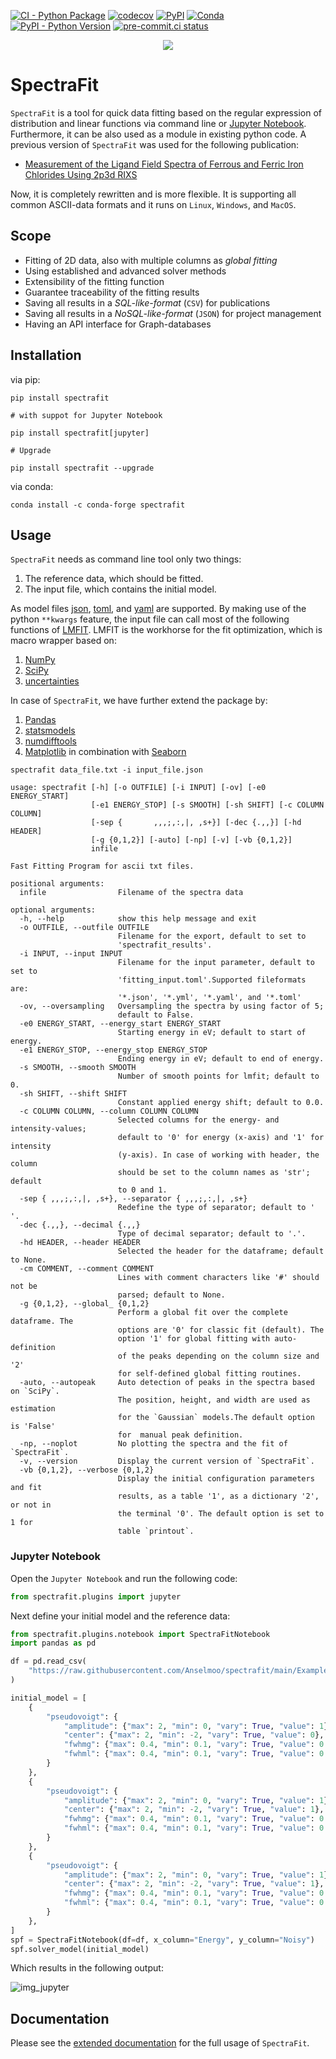 [![CI - Python Package](https://github.com/Anselmoo/spectrafit/actions/workflows/python-ci.yml/badge.svg?branch=main)](https://github.com/Anselmoo/spectrafit/actions/workflows/python-ci.yml)
[![codecov](https://codecov.io/gh/Anselmoo/spectrafit/branch/main/graph/badge.svg?token=pNIMKwWsO2)](https://codecov.io/gh/Anselmoo/spectrafit)
[![PyPI](https://img.shields.io/pypi/v/spectrafit?logo=PyPi&logoColor=yellow)](https://pypi.org/project/spectrafit/)
[![Conda](https://img.shields.io/conda/v/conda-forge/spectrafit?label=Anaconda.org&logo=anaconda)](https://anaconda.org/conda-forge/spectrafit)
[![PyPI - Python Version](https://img.shields.io/pypi/pyversions/spectrafit?color=gree&logo=Python&logoColor=yellow)](https://pypi.org/project/spectrafit/)
[![pre-commit.ci status](https://results.pre-commit.ci/badge/github/Anselmoo/spectrafit/main.svg)](https://results.pre-commit.ci/latest/github/Anselmoo/spectrafit/main)

<p align="center">
<img src="https://github.com/Anselmoo/spectrafit/blob/c5f7ee05e5610fb8ef4e237a88f62977b6f832e5/docs/images/spectrafit_synopsis.png?raw=true">
</p>

# SpectraFit

`SpectraFit` is a tool for quick data fitting based on the regular
expression of distribution and linear functions via command line or
[Jupyter Notebook](https://jupyter.org). Furthermore, it can be also used as
a module in existing python code. A previous version of `SpectraFit` was used
for the following publication:

- [Measurement of the Ligand Field Spectra of Ferrous and Ferric Iron Chlorides Using 2p3d RIXS](https://pubs.acs.org/doi/abs/10.1021/acs.inorgchem.7b00940)

Now, it is completely rewritten and is more flexible. It is supporting all
common ASCII-data formats and it runs on `Linux`, `Windows`, and `MacOS`.

## Scope

- Fitting of 2D data, also with multiple columns as _global fitting_
- Using established and advanced solver methods
- Extensibility of the fitting function
- Guarantee traceability of the fitting results
- Saving all results in a _SQL-like-format_ (`CSV`) for publications
- Saving all results in a _NoSQL-like-format_ (`JSON`) for project management
- Having an API interface for Graph-databases

## Installation

via pip:

```terminal
pip install spectrafit

# with suppot for Jupyter Notebook

pip install spectrafit[jupyter]

# Upgrade

pip install spectrafit --upgrade
```

via conda:

```terminal
conda install -c conda-forge spectrafit
```

## Usage

`SpectraFit` needs as command line tool only two things:

1. The reference data, which should be fitted.
2. The input file, which contains the initial model.

As model files [json](https://en.wikipedia.org/wiki/JSON),
[toml](https://en.wikipedia.org/wiki/TOML), and
[yaml](https://en.wikipedia.org/wiki/YAML) are supported. By making use of the
python `**kwargs` feature, the input file can call most of the following
functions of [LMFIT](https://lmfit.github.io/lmfit-py/index.html). LMFIT is the
workhorse for the fit optimization, which is macro wrapper based on:

1. [NumPy](https://www.numpy.org/)
2. [SciPy](https://www.scipy.org/)
3. [uncertainties](https://pythonhosted.org/uncertainties/)

In case of `SpectraFit`, we have further extend the package by:

1. [Pandas](https://pandas.pydata.org/)
2. [statsmodels](https://www.statsmodels.org/stable/index.html)
3. [numdifftools](https://github.com/pbrod/numdifftools)
4. [Matplotlib](https://matplotlib.org/) in combination with
   [Seaborn](https://seaborn.pydata.org/)

```terminal
spectrafit data_file.txt -i input_file.json
```

```terminal
usage: spectrafit [-h] [-o OUTFILE] [-i INPUT] [-ov] [-e0 ENERGY_START]
                  [-e1 ENERGY_STOP] [-s SMOOTH] [-sh SHIFT] [-c COLUMN COLUMN]
                  [-sep {       ,,,;,:,|, ,s+}] [-dec {.,,}] [-hd HEADER]
                  [-g {0,1,2}] [-auto] [-np] [-v] [-vb {0,1,2}]
                  infile

Fast Fitting Program for ascii txt files.

positional arguments:
  infile                Filename of the spectra data

optional arguments:
  -h, --help            show this help message and exit
  -o OUTFILE, --outfile OUTFILE
                        Filename for the export, default to set to
                        'spectrafit_results'.
  -i INPUT, --input INPUT
                        Filename for the input parameter, default to set to
                        'fitting_input.toml'.Supported fileformats are:
                        '*.json', '*.yml', '*.yaml', and '*.toml'
  -ov, --oversampling   Oversampling the spectra by using factor of 5;
                        default to False.
  -e0 ENERGY_START, --energy_start ENERGY_START
                        Starting energy in eV; default to start of energy.
  -e1 ENERGY_STOP, --energy_stop ENERGY_STOP
                        Ending energy in eV; default to end of energy.
  -s SMOOTH, --smooth SMOOTH
                        Number of smooth points for lmfit; default to 0.
  -sh SHIFT, --shift SHIFT
                        Constant applied energy shift; default to 0.0.
  -c COLUMN COLUMN, --column COLUMN COLUMN
                        Selected columns for the energy- and intensity-values;
                        default to '0' for energy (x-axis) and '1' for intensity
                        (y-axis). In case of working with header, the column
                        should be set to the column names as 'str'; default
                        to 0 and 1.
  -sep { ,,,;,:,|, ,s+}, --separator { ,,,;,:,|, ,s+}
                        Redefine the type of separator; default to ' '.
  -dec {.,,}, --decimal {.,,}
                        Type of decimal separator; default to '.'.
  -hd HEADER, --header HEADER
                        Selected the header for the dataframe; default to None.
  -cm COMMENT, --comment COMMENT
                        Lines with comment characters like '#' should not be
                        parsed; default to None.
  -g {0,1,2}, --global_ {0,1,2}
                        Perform a global fit over the complete dataframe. The
                        options are '0' for classic fit (default). The
                        option '1' for global fitting with auto-definition
                        of the peaks depending on the column size and '2'
                        for self-defined global fitting routines.
  -auto, --autopeak     Auto detection of peaks in the spectra based on `SciPy`.
                        The position, height, and width are used as estimation
                        for the `Gaussian` models.The default option is 'False'
                        for  manual peak definition.
  -np, --noplot         No plotting the spectra and the fit of `SpectraFit`.
  -v, --version         Display the current version of `SpectraFit`.
  -vb {0,1,2}, --verbose {0,1,2}
                        Display the initial configuration parameters and fit
                        results, as a table '1', as a dictionary '2', or not in
                        the terminal '0'. The default option is set to 1 for
                        table `printout`.
```

### Jupyter Notebook

Open the `Jupyter Notebook` and run the following code:

```python
from spectrafit.plugins import jupyter
```

Next define your initial model and the reference data:

```python
from spectrafit.plugins.notebook import SpectraFitNotebook
import pandas as pd

df = pd.read_csv(
    "https://raw.githubusercontent.com/Anselmoo/spectrafit/main/Examples/data.csv"
)

initial_model = [
    {
        "pseudovoigt": {
            "amplitude": {"max": 2, "min": 0, "vary": True, "value": 1},
            "center": {"max": 2, "min": -2, "vary": True, "value": 0},
            "fwhmg": {"max": 0.4, "min": 0.1, "vary": True, "value": 0.21},
            "fwhml": {"max": 0.4, "min": 0.1, "vary": True, "value": 0.21},
        }
    },
    {
        "pseudovoigt": {
            "amplitude": {"max": 2, "min": 0, "vary": True, "value": 1},
            "center": {"max": 2, "min": -2, "vary": True, "value": 1},
            "fwhmg": {"max": 0.4, "min": 0.1, "vary": True, "value": 0.21},
            "fwhml": {"max": 0.4, "min": 0.1, "vary": True, "value": 0.21},
        }
    },
    {
        "pseudovoigt": {
            "amplitude": {"max": 2, "min": 0, "vary": True, "value": 1},
            "center": {"max": 2, "min": -2, "vary": True, "value": 1},
            "fwhmg": {"max": 0.4, "min": 0.1, "vary": True, "value": 0.21},
            "fwhml": {"max": 0.4, "min": 0.1, "vary": True, "value": 0.21},
        }
    },
]
spf = SpectraFitNotebook(df=df, x_column="Energy", y_column="Noisy")
spf.solver_model(initial_model)
```

Which results in the following output:

![img_jupyter](docs/images/jupyter_plot.png)
## Documentation

Please see the [extended documentation](https://anselmoo.github.io/spectrafit/)
for the full usage of `SpectraFit`.
